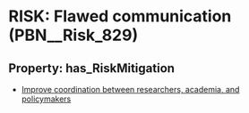 # RISK: __Flawed communication__ (PBN__Risk_829)

## Property: has_RiskMitigation

* [Improve coordination between researchers, academia, and policymakers](PBN__RiskMitigation_1136)

